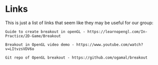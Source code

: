 # Links

This is just a list of links that seem like they may be useful for our group:
	
	Guide to create breakout in openGL - https://learnopengl.com/In-Practice/2D-Game/Breakout
	
	Breakout in OpenGL video demo - https://www.youtube.com/watch?v=LItvzsVDV6o
	
	Git repo of OpenGL breakout - https://github.com/ogamal/breakout
